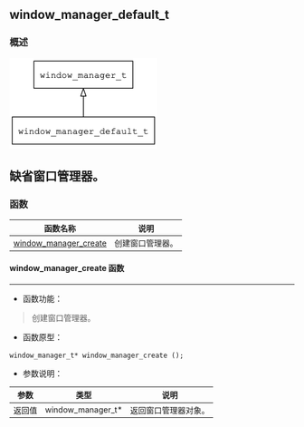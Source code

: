 ## window\_manager\_default\_t
### 概述
![image](images/window_manager_default_t_0.png)

缺省窗口管理器。
----------------------------------
### 函数
<p id="window_manager_default_t_methods">

| 函数名称 | 说明 | 
| -------- | ------------ | 
| <a href="#window_manager_default_t_window_manager_create">window\_manager\_create</a> | 创建窗口管理器。 |
#### window\_manager\_create 函数
-----------------------

* 函数功能：

> <p id="window_manager_default_t_window_manager_create">创建窗口管理器。

* 函数原型：

```
window_manager_t* window_manager_create ();
```

* 参数说明：

| 参数 | 类型 | 说明 |
| -------- | ----- | --------- |
| 返回值 | window\_manager\_t* | 返回窗口管理器对象。 |
